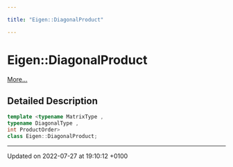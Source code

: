 ```yaml
---

title: "Eigen::DiagonalProduct"

---
```


# Eigen::DiagonalProduct



 [More...](#detailed-description)

## Detailed Description

```cpp
template <typename MatrixType ,
typename DiagonalType ,
int ProductOrder>
class Eigen::DiagonalProduct;
```

-------------------------------

Updated on 2022-07-27 at 19:10:12 +0100